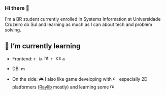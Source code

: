 ### Hi there 👋

I'm a BR student currently enrolled in Systems Information at Universidade Cruzeiro do Sul and learning as much as I can about tech and problem solving.

## 🔎 I’m currently learning ##

- Frontend: <img src="https://raw.githubusercontent.com/get-icon/geticon/master/icons/react.svg" alt="react" style="height:13px;" /> <img src="https://raw.githubusercontent.com/get-icon/geticon/master/icons/javascript.svg" alt="javascript" style="height:13px;" /> <img src="https://raw.githubusercontent.com/get-icon/geticon/master/icons/html-5.svg" alt="html" style="height:16px;"/> <img src="https://raw.githubusercontent.com/get-icon/geticon/master/icons/npm.svg" alt="react" style="height:13px;"/> <img src="https://raw.githubusercontent.com/get-icon/geticon/master/icons/css-3.svg" alt="css3" style="height:16px;"/> <img src="https://raw.githubusercontent.com/get-icon/geticon/master/icons/express.svg" alt="expressjs" style="height:13px;"/>

- DB: <img src="https://raw.githubusercontent.com/get-icon/geticon/master/icons/mysql.svg" alt="mysql" style="height:13px;"/>

- On the side: 🎮 I also like game developing with <img src="https://raw.githubusercontent.com/get-icon/geticon/master/icons/c-plusplus.svg" alt="c++" style="height:16px;" /> especially 2D platformers (<a href="https://www.raylib.com">Raylib</a> mostly) and learning some <img src="https://raw.githubusercontent.com/get-icon/geticon/master/icons/rust.svg" alt="rust" style="height:16px"/>

